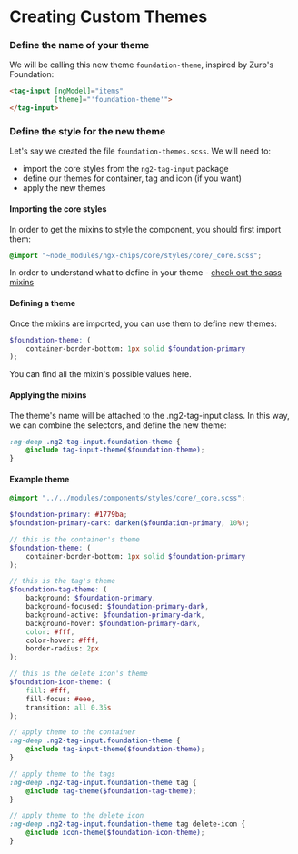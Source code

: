 # Creating Custom Themes

### Define the name of your theme

We will be calling this new theme `foundation-theme`, inspired by Zurb's Foundation:

```html
<tag-input [ngModel]="items"
           [theme]="'foundation-theme'">
</tag-input>
```

### Define the style for the new theme

Let's say we created the file `foundation-themes.scss`. We will need to:
- import the core styles from the `ng2-tag-input` package
- define our themes for container, tag and icon (if you want)
- apply the new themes

#### Importing the core styles
In order to get the mixins to style the component, you should first import them:

```scss
@import "~node_modules/ngx-chips/core/styles/core/_core.scss";
```

In order to understand what to define in your theme - [check out the sass mixins](https://github.com/gbuomprisco/ng2-tag-input/blob/master/modules/components/styles/core/_mixins.scss)

#### Defining a theme

Once the mixins are imported, you can use them to define new themes:

```scss
$foundation-theme: (
    container-border-bottom: 1px solid $foundation-primary
);
```

You can find all the mixin's possible values here.

#### Applying the mixins
The theme's name will be attached to the .ng2-tag-input class. In this way, we can combine the selectors, and define the new theme:

```scss
:ng-deep .ng2-tag-input.foundation-theme {
    @include tag-input-theme($foundation-theme);
}
```

#### Example theme

```scss
@import "../../modules/components/styles/core/_core.scss";

$foundation-primary: #1779ba;
$foundation-primary-dark: darken($foundation-primary, 10%);

// this is the container's theme
$foundation-theme: (
    container-border-bottom: 1px solid $foundation-primary
);

// this is the tag's theme
$foundation-tag-theme: (
    background: $foundation-primary,
    background-focused: $foundation-primary-dark,
    background-active: $foundation-primary-dark,
    background-hover: $foundation-primary-dark,
    color: #fff,
    color-hover: #fff,
    border-radius: 2px
);

// this is the delete icon's theme
$foundation-icon-theme: (
    fill: #fff,
    fill-focus: #eee,
    transition: all 0.35s
);

// apply theme to the container
:ng-deep .ng2-tag-input.foundation-theme {
    @include tag-input-theme($foundation-theme);
}

// apply theme to the tags
:ng-deep .ng2-tag-input.foundation-theme tag {
    @include tag-theme($foundation-tag-theme);
}

// apply theme to the delete icon
:ng-deep .ng2-tag-input.foundation-theme tag delete-icon {
    @include icon-theme($foundation-icon-theme);
}
```
